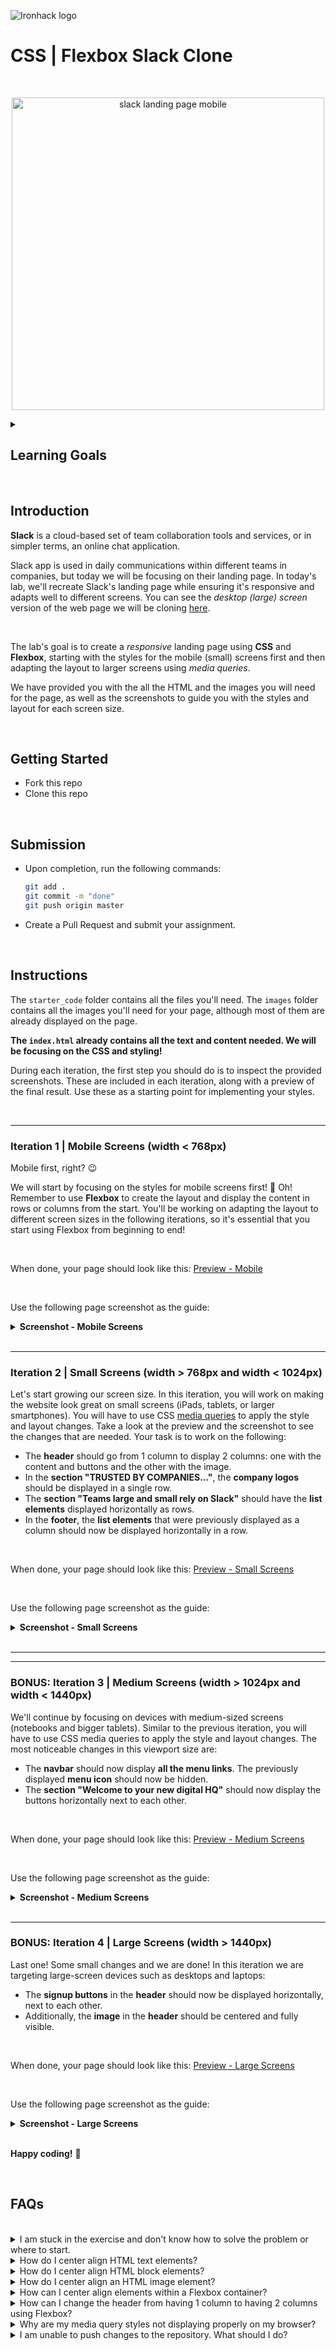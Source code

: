 ![Ironhack logo](https://user-images.githubusercontent.com/23629340/40541063-a07a0a8a-601a-11e8-91b5-2f13e4e6b441.png)

# CSS | Flexbox Slack Clone

<br>

<p align="center">
  <img src="https://education-team-2020.s3.eu-west-1.amazonaws.com/web-dev/m1/lab-flexbox-slack-simple/Slack%2BHome%2BPage%2BIntro%2BTablet.png" alt="slack landing page mobile" width="500" />
</p>


<details>
  <summary>
   <h2>Learning Goals</h2>
  </summary>

This exercise allows you to practice and apply the concepts and techniques taught in class.

Upon completion of this exercise, you will be able to:

- Develop a fully responsive webpage using the provided designs as a guide.
- Use CSS _media queries_ to adapt the page layout to different screen sizes.
- Use _Flexbox_ to layout and position elements on a webpage dynamically as either rows or columns.
- Use the CSS `position` property to position elements on a webpage.
- Display images on a webpage and make them responsive according to the viewport size.
- Submit completed work using Git and GitHub by creating a Pull Request.

  <br>
  <hr>

</details>

<br>

## Introduction

**Slack** is a cloud-based set of team collaboration tools and services, or in simpler terms, an online chat application.

Slack app is used in daily communications within different teams in companies, but today we will be focusing on their landing page. In today's lab, we'll recreate Slack's landing page while ensuring it's responsive and adapts well to different screens. You can see the _desktop (large) screen_ version of the web page we will be cloning [here](<https://www.figma.com/proto/IBsxB8TITYkHS35t14Ae84/LAB-CSS-Slack-Clone-(v2---simple)?type=design&node-id=27920-474&t=bsnVpQHUC4XwXcyM-1&scaling=scale-down-width&page-id=125%3A2&starting-point-node-id=27920%3A474&mode=design&hide-ui=1>).

<br>

The lab's goal is to create a _responsive_ landing page using **CSS** and **Flexbox**, starting with the styles for the mobile (small) screens first and then adapting the layout to larger screens using _media queries_.

We have provided you with the all the HTML and the images you will need for the page, as well as the screenshots to guide you with the styles and layout for each screen size.

<br>

## Getting Started

- Fork this repo
- Clone this repo

<br>

## Submission

- Upon completion, run the following commands:

  ```bash
  git add .
  git commit -m "done"
  git push origin master
  ```

- Create a Pull Request and submit your assignment.

<br>

## Instructions

The `starter_code` folder contains all the files you'll need. The `images` folder contains all the images you'll need for your page, although most of them are already displayed on the page.

**The `index.html` already contains all the text and content needed. We will be focusing on the CSS and styling!**

During each iteration, the first step you should do is to inspect the provided screenshots. These are included in each iteration, along with a preview of the final result. Use these as a starting point for implementing your styles.

<br />

---

### Iteration 1 | Mobile Screens (width < 768px)

Mobile first, right? :wink:

We will start by focusing on the styles for mobile screens first! :iphone: Oh! Remember to use **Flexbox** to create the layout and display the content in rows or columns from the start. You'll be working on adapting the layout to different screen sizes in the following iterations, so it's essential that you start using Flexbox from beginning to end!

<br>



When done, your page should look like this: [Preview - Mobile](<https://www.figma.com/proto/IBsxB8TITYkHS35t14Ae84/LAB-CSS-Slack-Clone-(v2---simple)?type=design&node-id=27905-2817&t=4UQZ5O1FjodswKev-8&scaling=scale-down&page-id=68%3A2761&starting-point-node-id=27905%3A2817&hide-ui=1>)

<br>

Use the following page screenshot as the guide:

<details>
  <summary><b>Screenshot - Mobile Screens</b></summary>
  <img src="https://education-team-2020.s3.eu-west-1.amazonaws.com/web-dev/m1/lab-flexbox-slack-simple/Slack%2BHome%2BPage%2B-%2B420px.png" width="420px"/>
  <br/>


[Back to top](#iteration-1--mobile-screens-width--768px)

</details>

<br>

---

### Iteration 2 | Small Screens (width > 768px and width < 1024px)

Let's start growing our screen size. In this iteration, you will work on making the website look great on small screens (iPads, tablets, or larger smartphones). You will have to use CSS [media queries](https://developer.mozilla.org/en-US/docs/Web/CSS/Media_Queries/Using_media_queries) to apply the style and layout changes. Take a look at the preview and the screenshot to see the changes that are needed. Your task is to work on the following:

- The **header** should go from 1 column to display 2 columns: one with the content and buttons and the other with the image.
- In the **section "TRUSTED BY COMPANIES..."**, the **company logos** should be displayed in a single row.
- The **section "Teams large and small rely on Slack"** should have the **list elements** displayed horizontally as rows.
- In the **footer**, the **list elements** that were previously displayed as a column should now be displayed horizontally in a row.

<br>



When done, your page should look like this: [Preview - Small Screens](<https://www.figma.com/proto/IBsxB8TITYkHS35t14Ae84/LAB-CSS-Slack-Clone-(v2---simple)?type=design&node-id=27920-208&t=GG6xsZqUwaSq21fe-8&scaling=scale-down&page-id=68%3A2976&starting-point-node-id=27920%3A208&hotspot-hints=0&hide-ui=1>)

<br>

Use the following page screenshot as the guide:

<details>
  <summary><b>Screenshot - Small Screens</b></summary>
  <img src="https://education-team-2020.s3.eu-west-1.amazonaws.com/web-dev/m1/lab-flexbox-slack-simple/Slack%2BHome%2BPage%2B-%2B768px.png" width="768px"/>


  <br/>

[Back to top](#iteration-2--small-screens-width--768px-and-width--1024px)

</details>

<br>

---
----------
### BONUS: Iteration 3 | Medium Screens (width > 1024px and width < 1440px)

We'll continue by focusing on devices with medium-sized screens (notebooks and bigger tablets). Similar to the previous iteration, you will have to use CSS media queries to apply the style and layout changes. The most noticeable changes in this viewport size are:

- The **navbar** should now display **all the menu links**. The previously displayed **menu icon** should now be hidden.
- The **section "Welcome to your new digital HQ"** should now display the buttons horizontally next to each other.

<br>



When done, your page should look like this: [Preview - Medium Screens](<https://www.figma.com/proto/IBsxB8TITYkHS35t14Ae84/LAB-CSS-Slack-Clone-(v2---simple)?type=design&node-id=27920-291&t=pq37L62mzfeHEFnN-1&scaling=scale-down&page-id=68%3A2977&starting-point-node-id=27920%3A291&hotspot-hints=0&hide-ui=1>)

<br>

Use the following page screenshot as the guide:

<details>
  <summary><b>Screenshot - Medium Screens</b></summary>
  <img src="https://education-team-2020.s3.eu-west-1.amazonaws.com/web-dev/m1/lab-flexbox-slack-simple/Slack%2BHome%2BPage%2B-%2B1024px.png" />
  <br/>


[Back to top](#iteration-3--medium-screens-width--1024px-and-width--1440px)

</details>

<br>

---

### BONUS: Iteration 4 | Large Screens (width > 1440px)

Last one! Some small changes and we are done! In this iteration we are targeting large-screen devices such as desktops and laptops:

- The **signup buttons** in the **header** should now be displayed horizontally, next to each other.
- Additionally, the **image** in the **header** should be centered and fully visible.

<br>



When done, your page should look like this: [Preview - Large Screens](<https://www.figma.com/proto/IBsxB8TITYkHS35t14Ae84/LAB-CSS-Slack-Clone-(v2---simple)?type=design&node-id=27920-383&t=A1gXFjJ0doVfgZvR-8&scaling=scale-down&page-id=68%3A2978&starting-point-node-id=27920%3A383&hotspot-hints=0&hide-ui=1>)

<br>

Use the following page screenshot as the guide:

<details>
  <summary><b>Screenshot - Large Screens</b></summary>
  <img src="https://education-team-2020.s3.eu-west-1.amazonaws.com/web-dev/m1/lab-flexbox-slack-simple/Slack%2BHome%2BPage%2B-%2B1440px.png" />
  <br/>


[Back to top](#iteration-4--large-screens-width--1440px)

</details>

<br />

**Happy coding!** :blue_heart:

<br>

## FAQs

<br>

<details>
  <summary>I am stuck in the exercise and don't know how to solve the problem or where to start.</summary>
  <br>

If you are stuck in your code and don't know how to solve the problem or where to start, you should take a step back and try to form a clear question about the specific issue you are facing. This will help you narrow down the problem and come up with potential solutions.

For example, is it a concept that you don't understand, or are you receiving an error message that you don't know how to fix? It is usually helpful to try to state the problem as clearly as possible, including any error messages you are receiving. This can help you communicate the issue to others and potentially get help from classmates or online resources.

Once you have a clear understanding of the problem, you will be able to start working toward the solution.

[Back to top](#faqs)

</details>

<details>
  <summary>How do I center align HTML text elements?</summary>
  <br>

To center align HTML _text elements_, you can use the `text-align` property and set it to `center`. This property can be applied to any _inline_ or _block-level_ element.

Here is an example of how you can use the `text-align` property to center align multiple text elements:

**HTML**

```html
<div>
  <h2>This is a title</h2>

  <p>This is some text in here</p>
</div>
```

**CSS**

```css
/* CSS */

p {
  text-align: center; /* Center align all p elements */
}

h2 {
  text-align: center; /* Center align all h2 elements */
}
```

This will center align all `p` and `h2` elements within the parent `div`.

For more information, check: [W3C: Centering Things](https://www.w3.org/Style/Examples/007/center.en.html)

[Back to top](#faqs)

</details>

<details>
  <summary>How do I center align HTML block elements?</summary>
  <br>

To center align a block-level element, such as a `div`, `h1`, etc., you can use the `margin` property and set it to `auto`. This will center the element horizontally within its parent container.

Here is an example of how you can do this:

**HTML**

```html
<section>
  <div>
    <p>Lorem ipsum dolor sit amet consectetur, adipisicing elit.</p>
  </div>
</section>
```

**CSS**

```css
/* CSS */

div {
  width: 500px;
  margin: 0 auto;
}
```

This will set the `width` property of the `div` to 500 pixels and we set the left and right margins to be equal by using `margin: 0 auto;`.

[Back to top](#faqs)

</details>

<details>
  <summary>How do I center align an HTML image element?</summary>
  <br>

There are a few ways you can center align an image element.

##### 1. Align an image using `text-align`

To center an image element in HTML, you can use the `text-align` property on the parent element, such as `div`. Example:

**HTML**

```html
<div>
  <img src="https://placehold.co/300x150.png" />
</div>
```

**CSS**

```css
div {
  text-align: center;
}
```

This will center align all the children elements within the `section` element, including the `img` element.

<br>

##### 2. Align an image as a block element

The other way is converting the image into a block element and using `margin: 0 auto`. Here is an example:

**HTML**

```html
<section>
  <img src="https://placehold.co/300x150.png" />
</section>
```

**CSS**

```css
img {
  display: block;
  margin: 0 auto;
}
```

This will center the image horizontally within the parent `section` element. The `display: block` property is used to make the image a _block-level_ element, allowing the `margin: 0 auto` property to work. The `margin: 0 auto` property sets the left and right margins to be equal, centering the element within its parent container.

[Back to top](#faqs)

</details>

<details>
  <summary>How can I center align elements within a Flexbox container?</summary>
  <br>
To center align elements within a Flexbox parent container, you can use the `justify-content` property and set it to `center`. This will horizontally center the elements within the Flexbox container.

**Example:**

```css
.container {
  display: flex;
  justify-content: center; /* Center elements horizontally */
}
```

You can also use the `align-items` property and set it to `center` to vertically center align the elements within the Flexbox container.

Example:

```css
.container {
  display: flex;
  justify-content: center; /* Center elements horizontally */
  align-items: center; /* Center elements vertically */
}
```

<br>

For more information and an interactive Flexbox guide, check: [An Interactive Guide to Flexbox](https://www.joshwcomeau.com/css/interactive-guide-to-flexbox)

<br>

[Back to top](#faqs)

</details>

<details>
  <summary>How can I change the header from having 1 column to having 2 columns using Flexbox?</summary>
  <br>

To change the header of an HTML page from having one column to having two columns using Flexbox, you should do the following in your CSS:

1.  Use the `display` property and set it to `flex`.
2.  Add the `flex-direction` property and set it to `column` to arrange the elements in a column.
3.  Add the `justify-content` property to align the elements horizontally
4.  Use the `align-items` property to align them vertically.

```css
header {
  display: flex;
  flex-direction: column; /* Arrange elements in a column */
  justify-content: space-between; /* Align horizontally */
  align-items: center; /* Align vertically */
}
```

To make the header responsive and change it to a two column layout on screens that are wider than 800 pixels, use a media query and set the `flex-direction` property to `row`:

```css
@media (min-width: 800px) {
  header {
    flex-direction: row;
  }

  /* Change the width of nested div elements */
  header > div {
    width: 50%;
  }
}
```

The header will maintain a single-column layout on smaller screens, but on screens larger than 800 pixels wide, it will change to a two-column layout.

[Back to top](#faqs)

</details>

<details>
  <summary>Why are my media query styles not displaying properly on my browser?</summary>
  <br>

When using media queries to create a responsive layout, it is recommended to start with the default styles for mobile (smaller) screens and then use media queries at the end of your stylesheet to apply styles for each increasing viewport size.

There are a few possible reasons why your media query styles may not be properly displayed on your browser.

1. Where applicable, check that you already have default styles for mobile screens. These styles should be placed at the beginning of your stylesheet before your media queries.
2. Ensure you have placed your media queries at the end of your stylesheet after your regular styles. This is because media queries are applied after regular styles, so if you place them before your regular styles, they will be overridden.
3. Ensure you have the correct syntax in your media query. The correct syntax is `@media (expression) {...}`.
4. Make sure that you are using the correct media query expression. For example, if you are trying to target screens that are wider than 800 pixels, you should use the `min-width` in your expression, like this: `@media (min-width: 800px) {...}.`

For more information on CSS media queries, check: [MDN: Beginner's guide to media queries](https://developer.mozilla.org/en-US/docs/Learn/CSS/CSS_layout/Media_queries)

[Back to top](#faqs)

</details>

<details>
  <summary>I am unable to push changes to the repository. What should I do?</summary>
  <br>

There are a couple of possible reasons why you may be unable to _push_ changes to a Git repository:

1. **You have not committed your changes:** Before you can push your changes to the repository, you need to commit them using the `git commit` command. Make sure you have committed your changes and try pushing again. To do this, run the following terminal commands from the project folder:

```bash
git add .
git commit -m "Your commit message"
git push
```

2. **You do not have permission to push to the repository:** If you have cloned the repository directly from the main Ironhack repository without making a _Fork_ first, you do not have write access to the repository.
   To check which remote repository you have cloned, run the following terminal command from the project folder:

```bash
git remote -v
```

If the link shown is the same as the main Ironhack repository, you will need to fork the repository to your GitHub account first and then clone your fork to your local machine to be able to push the changes.

**Note**: You should make a copy of your local code to avoid losing it in the process.

[Back to top](#faqs)

</details>
